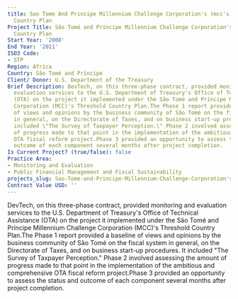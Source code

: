 ```yaml
---
title: Sao Tome And Principe Millennium Challenge Corporation's (mcc's) Threshold
  Country Plan
Project Title: São Tomé and Príncipe Millennium Challenge Corporation's (MCC's) Threshold
  Country Plan
Start Year: '2008'
End Year: '2011'
ISO3 Code:
- STP
Region: Africa
Country: São Tomé and Príncipe
Client/ Donor: U.S. Department of the Treasury
Brief Description: DevTech, on this three-phase contract, provided monitoring and
  evaluation services to the U.S. Department of Treasury's Office of Technical Assistance
  (OTA) on the project it implemented under the São Tomé and Príncipe Millennium Challenge
  Corporation (MCC)'s Threshold Country Plan.The Phase 1 report provided a baseline
  of views and opinions by the business community of São Tomé on the fiscal system
  in general, on the Directorate of Taxes, and on business start-up procedures. It
  included \"The Survey of Taxpayer Perception.\" Phase 2 involved assessing the amount
  of progress made to that point in the implementation of the ambitious and comprehensive
  OTA fiscal reform project.Phase 3 provided an opportunity to assess the status and
  outcome of each component several months after project completion.
Is Current Project? (true/false): false
Practice Area:
- Monitoring and Evaluation
- Public Financial Management and Fiscal Sustainability
projects_slug: Sao-Tome-and-Principe-Millennium-Challenge-Corporation's-(MCC's)-Threshold-Country-Plan
Contract Value USD: ''
---
```


DevTech, on this three-phase contract, provided monitoring and evaluation services to the U.S. Department of Treasury's Office of Technical Assistance (OTA) on the project it implemented under the São Tomé and Príncipe Millennium Challenge Corporation (MCC)'s Threshold Country Plan.The Phase 1 report provided a baseline of views and opinions by the business community of São Tomé on the fiscal system in general, on the Directorate of Taxes, and on business start-up procedures. It included \"The Survey of Taxpayer Perception.\" Phase 2 involved assessing the amount of progress made to that point in the implementation of the ambitious and comprehensive OTA fiscal reform project.Phase 3 provided an opportunity to assess the status and outcome of each component several months after project completion.